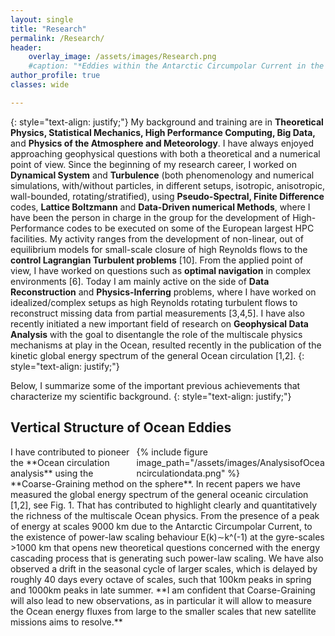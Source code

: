```yaml
---
layout: single
title: "Research"
permalink: /Research/
header:
    overlay_image: /assets/images/Research.png
    #caption: "*Eddies within the Antarctic Circumpolar Current in the [NeverWorld2](https://doi.org/10.5194/gmd-15-6567-2022) model.*"
author_profile: true
classes: wide

---
```

{: style="text-align: justify;"}
My background and training are in **Theoretical Physics, Statistical Mechanics, High Performance Computing, Big Data,** and **Physics of the Atmosphere and Meteorology**. I have always enjoyed approaching geophysical questions with both a theoretical and a numerical point of view. Since the beginning of my research career, I worked on **Dynamical System** and **Turbulence** (both phenomenology and numerical simulations, with/without particles, in different setups, isotropic, anisotropic, wall-bounded, rotating/stratified), using **Pseudo-Spectral, Finite Difference** codes, **Lattice Boltzmann** and **Data-Driven numerical Methods**, where I have been the person in charge in the group for the development of High-Performance codes to be executed on some of the European largest HPC facilities. My activity ranges from the development of non-linear, out of equilibrium models for small-scale closure of high Reynolds flows to the **control Lagrangian Turbulent problems** [10]. From the applied point of view, I have worked on questions such as **optimal navigation** in complex environments [6]. Today I am mainly active on the side of **Data Reconstruction** and **Physics-Inferring** problems, where I have worked on idealized/complex setups as high Reynolds rotating turbulent flows to reconstruct missing data from partial measurements [3,4,5]. I have also recently initiated a new important field of research on **Geophysical Data Analysis** with the goal to disentangle the role of the multiscale physics mechanisms at play in the Ocean, resulted recently in the publication of the kinetic global energy spectrum of the general Ocean circulation [1,2]. 
{: style="text-align: justify;"}

Below, I summarize some of the important previous achievements that characterize my scientific background.
{: style="text-align: justify;"}

## Vertical Structure of Ocean Eddies

<div style="width:60%;  padding-left: 10px; float:right">
    {% include figure image_path="/assets/images/AnalysisofOceancirculationdata.png" %}
</div>
I have contributed to pioneer the **Ocean circulation analysis** using the **Coarse-Graining method on the sphere**. In recent papers we have measured the global energy spectrum of the general oceanic circulation [1,2], see Fig. 1. That has contributed to highlight clearly and quantitatively the richness of the multiscale Ocean physics. From the presence of a peak of energy at scales 9000 km due to the Antarctic Circumpolar Current, to the existence of power-law scaling behaviour E(k)∼k^(-1) at the gyre-scales >1000 km that opens new theoretical questions concerned with the energy cascading process that is generating such power-law scaling. We have also observed a drift in the seasonal cycle of larger scales, which is delayed by roughly 40 days every octave of scales, such that 100km peaks in spring and 1000km peaks in late summer. **I am confident that Coarse-Graining will also lead to new observations, as in particular it will allow to measure the Ocean energy fluxes from large to the smaller scales that new satellite missions aims to resolve.**
